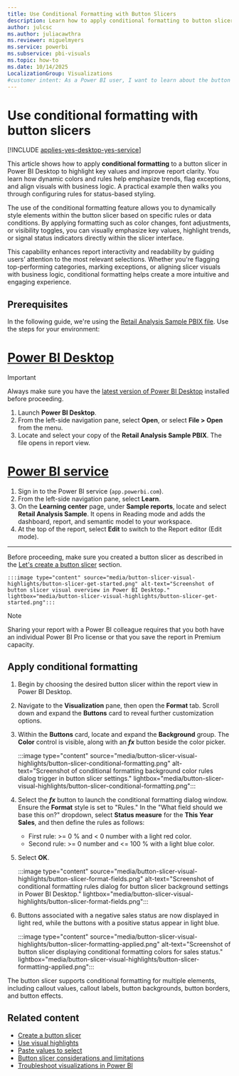 ```yaml
---
title: Use Conditional Formatting with Button Slicers
description: Learn how to apply conditional formatting to button slicers to highlight key metrics and improve report interactivity in Power BI Desktop.
author: julcsc
ms.author: juliacawthra
ms.reviewer: miguelmyers
ms.service: powerbi
ms.subservice: pbi-visuals
ms.topic: how-to
ms.date: 10/14/2025
LocalizationGroup: Visualizations
#customer intent: As a Power BI user, I want to learn about the button slicer feature in Power BI Desktop, including how to format it, so I can enhance my reports with interactive filtering options.
---
```


# Use conditional formatting with button slicers

[!INCLUDE [applies-yes-desktop-yes-service](../includes/applies-yes-desktop-yes-service.md)]

This article shows how to apply **conditional formatting** to a button slicer in Power BI Desktop to highlight key values and improve report clarity. You learn how dynamic colors and rules help emphasize trends, flag exceptions, and align visuals with business logic. A practical example then walks you through configuring rules for status-based styling.

The use of the conditional formatting feature allows you to dynamically style elements within the button slicer based on specific rules or data conditions. By applying formatting such as color changes, font adjustments, or visibility toggles, you can visually emphasize key values, highlight trends, or signal status indicators directly within the slicer interface.

This capability enhances report interactivity and readability by guiding users’ attention to the most relevant selections. Whether you're flagging top-performing categories, marking exceptions, or aligning slicer visuals with business logic, conditional formatting helps create a more intuitive and engaging experience.

## Prerequisites

In the following guide, we're using the [Retail Analysis Sample PBIX file](https://download.microsoft.com/download/9/6/D/96DDC2FF-2568-491D-AAFA-AFDD6F763AE3/Retail%20Analysis%20Sample%20PBIX.pbix). Use the steps for your environment:

# [Power BI Desktop](#tab/powerbi-desktop)

> [!IMPORTANT]
> Always make sure you have the [latest version of Power BI Desktop](https://www.microsoft.com/en-us/download/details.aspx?id=58494) installed before proceeding.

1. Launch **Power BI Desktop**.
1. From the left-side navigation pane, select **Open**, or select **File > Open** from the menu.
1. Locate and select your copy of the **Retail Analysis Sample PBIX**. The file opens in report view.

# [Power BI service](#tab/powerbi-service)

1. Sign in to the Power BI service (`app.powerbi.com`).
1. From the left-side navigation pane, select **Learn**.
1. On the **Learning center** page, under **Sample reports**, locate and select **Retail Analysis Sample**. It opens in Reading mode and adds the dashboard, report, and semantic model to your workspace.
1. At the top of the report, select **Edit** to switch to the Report editor (Edit mode).

---

Before proceeding, make sure you created a button slicer as described in the [Let's create a button slicer](/power-bi/visuals/power-bi-visualization-button-slicer#lets-create-a-button-slicer) section.

    :::image type="content" source="media/button-slicer-visual-highlights/button-slicer-get-started.png" alt-text="Screenshot of button slicer visual overview in Power BI Desktop." lightbox="media/button-slicer-visual-highlights/button-slicer-get-started.png":::

> [!NOTE]
> Sharing your report with a Power BI colleague requires that you both have an individual Power BI Pro license or that you save the report in Premium capacity.

## Apply conditional formatting

1. Begin by choosing the desired button slicer within the report view in Power BI Desktop.
1. Navigate to the **Visualization** pane, then open the **Format** tab. Scroll down and expand the **Buttons** card to reveal further customization options.
1. Within the **Buttons** card, locate and expand the **Background** group. The **Color** control is visible, along with an ***fx*** button beside the color picker.

    :::image type="content" source="media/button-slicer-visual-highlights/button-slicer-conditional-formatting.png" alt-text="Screenshot of conditional formatting background color rules dialog trigger in button slicer settings." lightbox="media/button-slicer-visual-highlights/button-slicer-conditional-formatting.png":::

1. Select the ***fx*** button to launch the conditional formatting dialog window. Ensure the **Format** style is set to "Rules." In the "What field should we base this on?" dropdown, select **Status measure** for the **This Year Sales**, and then define the rules as follows:

   - First rule: >= 0 % and < 0 number with a light red color.
   - Second rule: >= 0 number and <= 100 % with a light blue color.

1. Select **OK**.

    :::image type="content" source="media/button-slicer-visual-highlights/button-slicer-format-fields.png" alt-text="Screenshot of conditional formatting rules dialog for button slicer background settings in Power BI Desktop." lightbox="media/button-slicer-visual-highlights/button-slicer-format-fields.png":::

1. Buttons associated with a negative sales status are now displayed in light red, while the buttons with a positive status appear in light blue.

    :::image type="content" source="media/button-slicer-visual-highlights/button-slicer-formatting-applied.png" alt-text="Screenshot of button slicer displaying conditional formatting colors for sales status." lightbox="media/button-slicer-visual-highlights/button-slicer-formatting-applied.png":::

The button slicer supports conditional formatting for multiple elements, including callout values, callout labels, button backgrounds, button borders, and button effects.

## Related content

- [Create a button slicer](power-bi-visualization-button-slicer.md)
- [Use visual highlights](button-slicer-visual-highlights.md)
- [Paste values to select](button-slicer-paste-values.md)
- [Button slicer considerations and limitations](power-bi-visualization-list-slicer-considerations-limitations.md)
- [Troubleshoot visualizations in Power BI](power-bi-visualization-troubleshoot.md)
